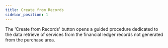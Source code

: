 ```yaml
---
title: Create from Records
sidebar_position: 1
---
```


The 'Create from Records' button opens a guided procedure dedicated to the data retrieve of services from the financial ledger records not generated from the purchase area.






